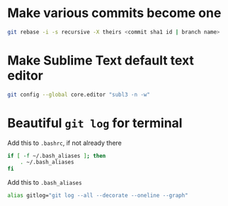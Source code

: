 # Make various commits become one
```bash
git rebase -i -s recursive -X theirs <commit sha1 id | branch name>
```

# Make Sublime Text default text editor
```bash
git config --global core.editor "subl3 -n -w"
```

# Beautiful `git log` for terminal
Add this to `.bashrc`, if not already there
```bash
if [ -f ~/.bash_aliases ]; then
    . ~/.bash_aliases
fi
```
Add this to `.bash_aliases`
```bash
alias gitlog="git log --all --decorate --oneline --graph"
```
